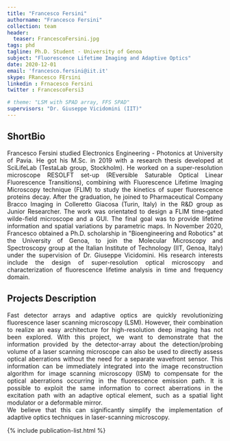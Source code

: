 ```yaml
---
title: "Francesco Fersini"
authorname: "Francesco Fersini"
collection: team
header:
  teaser: FrancescoFersini.jpg
tags: phd
tagline: Ph.D. Student - University of Genoa
subject: "Fluorescence Lifetime Imaging and Adaptive Optics"
date: 2020-12-01
email: 'francesco.fersini@iit.it'
skype: FRancesco FErsini
linkedin : Frnacesco Fersini
twitter : FrancescoFersi3

# theme: "LSM with SPAD array, FFS SPAD"
supervisors: "Dr. Giuseppe Vicidomini (IIT)"
---
```


<h2>ShortBio</h2>
<p align= "justify">
Francesco Fersini studied Electronics Engineering - Photonics at University of Pavia. He got his M.Sc. in 2019 with a research thesis developed at SciLifeLab (TestaLab group, Stockholm). He worked on a super-resolution microscope RESOLFT set-up (REversible Saturable Optical Linear Fluorescence Transitions), combining with Fluorescence Lifetime Imaging Microscopy technique (FLIM) to study the kinetics of super fluorescence proteins decay.
After the graduation, he joined to Pharmaceutical Company Bracco Imaging in Colleretto Giacosa (Turin, Italy) in the R&D group as Junior Researcher. The work was orientated to design a FLIM time-gated wilde-field microscope and a GUI. The final goal was to provide lifetime information and spatial variations by parametric maps.
In November 2020, Francesco obtained a Ph.D. scholarship in "Bioengineering and Robotics" at the University of Genoa, to join the Molecular Microscopy and Spectroscopy group at the Italian Institute of Technology (IIT, Genoa, Italy) under the supervision of Dr. Giuseppe Vicidomini.
His research interests include the design of super-resolution optical microscopy and characterization of fluorescence lifetime analysis in time and frequency domain.

<h2>Projects Description</h2>
<p align= "justify">
Fast detector arrays and adaptive optics are quickly revolutionizing fluorescence laser scanning microscopy (LSM). However, their combination to realize an easy architecture for high-resolution deep imaging has not been explored. With this project, we want to demonstrate that the information provided by the detector-array about the detection/probing volume of a laser scanning microscope can also be used to directly assess optical aberrations without the need for a separate wavefront sensor. This information can be immediately integrated into the image reconstruction algorithm for image scanning microscopy (ISM) to compensate for the optical aberrations occurring in the fluorescence emission path. It is possible to exploit the same information to correct aberrations in the excitation path with an adaptive optical element, such as a spatial light modulator or a deformable mirror.
<br>We believe that this can significantly simplify the implementation of adaptive optics techniques in laser-scanning microscopy. 
 
<!---{% include author-research-themes.html %}--->
<!---{% include team-member-collaborators.html %}--->
{% include publication-list.html %}
